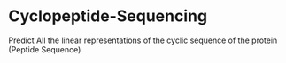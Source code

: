# Cyclopeptide-Sequencing

Predict All the linear representations of the cyclic sequence of the protein (Peptide Sequence)

